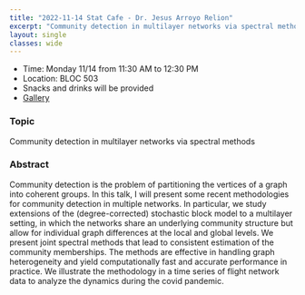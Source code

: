 ```yaml
---
title: "2022-11-14 Stat Cafe - Dr. Jesus Arroyo Relion"
excerpt: "Community detection in multilayer networks via spectral methods"
layout: single
classes: wide
---
```


- Time: Monday 11/14 from 11:30 AM to 12:30 PM
- Location: BLOC 503
- Snacks and drinks will be provided
- [Gallery](/stat-cafe-relion/)

### Topic

Community detection in multilayer networks via spectral methods

### Abstract

Community detection is the problem of partitioning the vertices of a graph into coherent groups. In this talk, I will present some recent methodologies for community detection in multiple networks. In particular, we study extensions of the (degree-corrected) stochastic block model to a multilayer setting, in which the networks share an underlying community structure but allow for individual graph differences at the local and global levels. We present joint spectral methods that lead to consistent estimation of the community memberships. The methods are effective in handling graph heterogeneity and yield computationally fast and accurate performance in practice. We illustrate the methodology in a time series of flight network data to analyze the dynamics during the covid pandemic.
